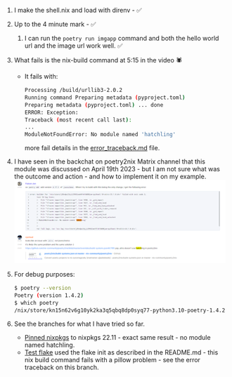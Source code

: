 
1. I make the shell.nix and load with direnv - :white_check_mark: 

2. Up to the 4 minute mark - :white_check_mark:
   1. I can run the `poetry run imgapp` command and both the hello world url and the image url work well. :white_check_mark:

3. What fails is the nix-build command at 5:15 in the video :spider:
    * It fails with:
        ```bash
        Processing /build/urllib3-2.0.2
        Running command Preparing metadata (pyproject.toml)
        Preparing metadata (pyproject.toml) ... done
        ERROR: Exception:
        Traceback (most recent call last): 
        ... 
        ModuleNotFoundError: No module named 'hatchling'
        ```

        more fail details in the [error_traceback.md](error_traceback.md) file.

4. I have seen in the backchat on poetry2nix Matrix channel that this module was discussed on April 19th 2023 - but I am not sure what was the outcome and action - and how to implement it on my example.
![alt text](matrix-screenshot.png "matrix chat snippet")

5. For debug purposes:
    ```bash
    $ poetry --version
    Poetry (version 1.4.2)
    $ which poetry
    /nix/store/kn15n62v6g10yk2ka3q5qbq8dp0syq77-python3.10-poetry-1.4.2/bin/poetry
    ```

6. See the branches for what I have tried so far.
   * [Pinned nixpkgs](https://github.com/henrik-ch/tweag-p2nix-video/tree/pin-nixpkgs) to nixpkgs 22.11 - exact same result - no module named hatchling.
   * [Test flake](https://github.com/henrik-ch/tweag-p2nix-video/tree/test-flake) used the flake init as described in the README.md - this nix build command fails with a pillow problem - see the error traceback on this branch.